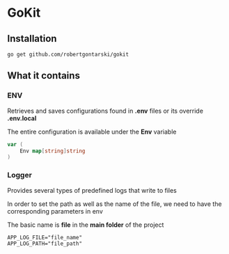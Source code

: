 # GoKit

## Installation

```
go get github.com/robertgontarski/gokit
```

## What it contains

### ENV

Retrieves and saves configurations found in **.env** files or its override **.env.local**

The entire configuration is available under the **Env** variable

```go
var (
    Env map[string]string
)
```

### Logger

Provides several types of predefined logs that write to files

In order to set the path as well as the name of the file, we need to have the corresponding parameters in env

The basic name is **file** in the **main folder** of the project

```dotenv
APP_LOG_FILE="file_name"
APP_LOG_PATH="file_path"
```
